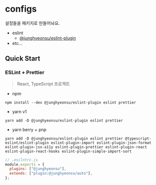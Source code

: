 # configs

설정들을 패키지로 만들어놔요.

- eslint
  - [@junghyeonsu/eslint-plugin](https://github.com/junghyeonsu/configs/tree/main/packages/eslint)
- etc...

## Quick Start

### ESLint + Prettier

> React, TypeScript 프로젝트

- npm

```console
npm install --dev @junghyeonsu/eslint-plugin eslint prettier
```

- yarn v1

```console
yarn add -D @junghyeonsu/eslint-plugin eslint prettier
```

- yarn berry + pnp

```console
yarn add -D @junghyeonsu/eslint-plugin eslint prettier @typescript-eslint/eslint-plugin eslint-plugin-import eslint-plugin-json-format eslint-plugin-jsx-a11y eslint-plugin-prettier eslint-plugin-react eslint-plugin-react-hooks eslint-plugin-simple-import-sort
```

```js
// .esilntrc.js
module.exports = {
  plugins: ["@junghyeonsu"],
  extends: ["plugin:@junghyeonsu/auto"],
};
```
